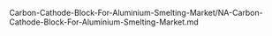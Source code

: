 


Carbon-Cathode-Block-For-Aluminium-Smelting-Market/NA-Carbon-Cathode-Block-For-Aluminium-Smelting-Market.md
